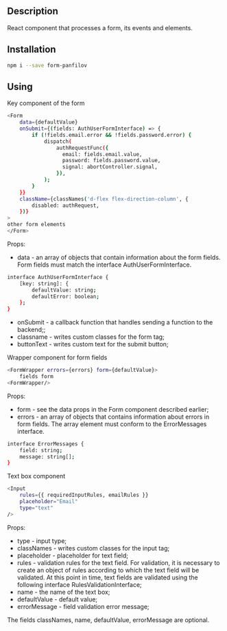 ## Description

React component that processes a form, its events and elements.

## Installation

```bash
npm i --save form-panfilov
```

## Using

Key component of the form

```bash
<Form
    data={defaultValue}
    onSubmit={(fields: AuthUserFormInterface) => {
        if (!fields.email.error && !fields.password.error) {
            dispatch(
                authRequestFunc({
                  email: fields.email.value,
                  password: fields.password.value,
                  signal: abortController.signal,
                }),
            );
        }
    }}
    className={classNames('d-flex flex-direction-column', {
        disabled: authRequest,
    })}
>
other form elements
</Form>
```

Props:

- data - an array of objects that contain information about the form fields. Form fields must match the interface AuthUserFormInterface.

```bash
interface AuthUserFormInterface {
    [key: string]: {
        defaultValue: string;
        defaultError: boolean;
    };
}
```

- onSubmit - a callback function that handles sending a function to the backend;;
- classname - writes custom classes for the form tag;
- buttonText - writes custom text for the submit button;

Wrapper component for form fields

```bash
<FormWrapper errors={errors} form={defaultValue}>
    fields form
<FormWrapper/>
```

Props:

- form - see the data props in the Form component described earlier;
- errors - an array of objects that contains information about errors in form fields. The array element must conform to the ErrorMessages interface.

```bash
interface ErrorMessages {
    field: string;
    message: string[];
}
```

Text box component

```bash
<Input
    rules={{ requiredInputRules, emailRules }}
    placeholder="Email"
    type="text"
/>
```

Props:

- type - input type;
- classNames - writes custom classes for the input tag;
- placeholder - placeholder for text field;
- rules - validation rules for the text field. For validation, it is necessary to create an object of rules according to which the text field will be validated. At this point in time, text fields are validated using the following interface RulesValidationInterface;
- name - the name of the text box;
- defaultValue - default value;
- errorMessage - field validation error message;

The fields classNames, name, defaultValue, errorMessage are optional.
